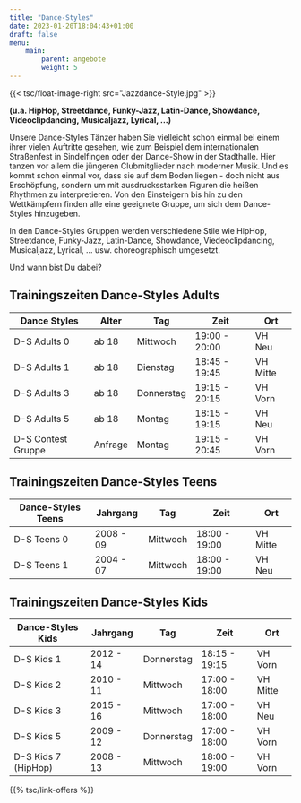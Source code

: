 ```yaml
---
title: "Dance-Styles"
date: 2023-01-20T18:04:43+01:00
draft: false
menu:
    main:
        parent: angebote
        weight: 5
---
```


{{< tsc/float-image-right src="Jazzdance-Style.jpg" >}}

**(u.a. HipHop, Streetdance, Funky-Jazz, Latin-Dance, Showdance, Videoclipdancing, Musicaljazz, Lyrical, ...)**

Unsere Dance-Styles Tänzer haben Sie vielleicht schon einmal bei einem ihrer vielen Auftritte gesehen, wie zum Beispiel dem internationalen Straßenfest in Sindelfingen oder der Dance-Show in der Stadthalle. Hier tanzen vor allem die jüngeren Clubmitglieder nach moderner Musik. Und es kommt schon einmal vor, dass sie auf dem Boden liegen - doch nicht aus Erschöpfung, sondern um mit ausdrucksstarken Figuren die heißen Rhythmen zu interpretieren. Von den Einsteigern bis hin zu den Wettkämpfern finden alle eine geeignete Gruppe, um sich dem Dance-Styles hinzugeben.

In den Dance-Styles Gruppen werden verschiedene Stile wie HipHop, Streetdance, Funky-Jazz, Latin-Dance, Showdance, Viedeoclipdancing, Musicaljazz, Lyrical, ... usw. choreographisch umgesetzt.

Und wann bist Du dabei?

## Trainingszeiten Dance-Styles Adults

|Dance Styles       | Alter   | Tag        | Zeit          | Ort        |
|---|---|---|---|---|
|D-S Adults 0       | ab 18   | Mittwoch   | 19:00 - 20:00 | VH Neu     |
|D-S Adults 1       | ab 18   | Dienstag   | 18:45 - 19:45 | VH Mitte   |
|D-S Adults 3       | ab 18   | Donnerstag | 19:15 - 20:15 | VH Vorn    |
|D-S Adults 5       | ab 18   | Montag     | 18:15 - 19:15 | VH Neu     |
|D-S Contest Gruppe | Anfrage | Montag     | 19:15 - 20:45 | VH Vorn    |


## Trainingszeiten Dance-Styles Teens

|Dance-Styles Teens | Jahrgang  | Tag      | Zeit          | Ort        |
|---|---|---|---|---|
|D-S Teens 0        | 2008 - 09 | Mittwoch | 18:00 - 19:00 | VH Mitte   |
|D-S Teens 1        | 2004 - 07 | Mittwoch | 18:00 - 19:00 | VH Neu     |

## Trainingszeiten Dance-Styles Kids

|Dance-Styles Kids   | Jahrgang  | Tag        | Zeit          | Ort         |
|---|---|---|---|---|
|D-S Kids 1          | 2012 - 14 | Donnerstag | 18:15 - 19:15 | VH Vorn     |
|D-S Kids 2          | 2010 - 11 | Mittwoch   | 17:00 - 18:00 | VH Mitte    |
|D-S Kids 3          | 2015 - 16 | Mittwoch   | 17:00 - 18:00 | VH Neu      |
|D-S Kids 5          | 2009 - 12 | Donnerstag | 17:00 - 18:00 | VH Vorn     |
|D-S Kids 7 (HipHop) | 2008 - 13 | Mittwoch   | 18:00 - 19:00 | VH Vorn     |

{{% tsc/link-offers %}}
